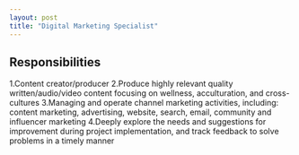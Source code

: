 ```yaml
---
layout: post
title: "Digital Marketing Specialist"
---
```



## Responsibilities

1.Content creator/producer
2.Produce highly relevant quality written/audio/video content focusing on wellness, acculturation, and cross-cultures
3.Managing and operate channel marketing activities, including: content marketing, advertising, website, search, email, community and influencer marketing 
4.Deeply explore the needs and suggestions for improvement during project implementation, and track feedback to solve problems in a timely manner
